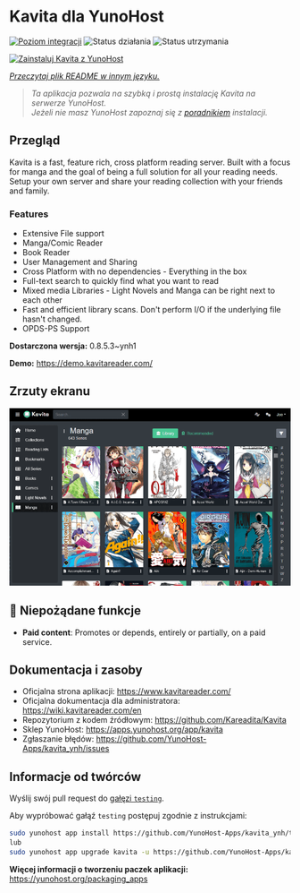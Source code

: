 <!--
To README zostało automatycznie wygenerowane przez <https://github.com/YunoHost/apps/tree/master/tools/readme_generator>
Nie powinno być ono edytowane ręcznie.
-->

# Kavita dla YunoHost

[![Poziom integracji](https://apps.yunohost.org/badge/integration/kavita)](https://ci-apps.yunohost.org/ci/apps/kavita/)
![Status działania](https://apps.yunohost.org/badge/state/kavita)
![Status utrzymania](https://apps.yunohost.org/badge/maintained/kavita)

[![Zainstaluj Kavita z YunoHost](https://install-app.yunohost.org/install-with-yunohost.svg)](https://install-app.yunohost.org/?app=kavita)

*[Przeczytaj plik README w innym języku.](./ALL_README.md)*

> *Ta aplikacja pozwala na szybką i prostą instalację Kavita na serwerze YunoHost.*  
> *Jeżeli nie masz YunoHost zapoznaj się z [poradnikiem](https://yunohost.org/install) instalacji.*

## Przegląd

Kavita is a fast, feature rich, cross platform reading server. Built with a focus for manga and the goal of being a full solution for all your reading needs. Setup your own server and share your reading collection with your friends and family.

### Features

- Extensive File support
- Manga/Comic Reader
- Book Reader
- User Management and Sharing
- Cross Platform with no dependencies - Everything in the box
- Full-text search to quickly find what you want to read
- Mixed media Libraries - Light Novels and Manga can be right next to each other
- Fast and efficient library scans. Don't perform I/O if the underlying file hasn't changed.
- OPDS-PS Support


**Dostarczona wersja:** 0.8.5.3~ynh1

**Demo:** <https://demo.kavitareader.com/>

## Zrzuty ekranu

![Zrzut ekranu z Kavita](./doc/screenshots/screenshot.png)

## :red_circle: Niepożądane funkcje

- **Paid content**: Promotes or depends, entirely or partially, on a paid service.

## Dokumentacja i zasoby

- Oficjalna strona aplikacji: <https://www.kavitareader.com/>
- Oficjalna dokumentacja dla administratora: <https://wiki.kavitareader.com/en>
- Repozytorium z kodem źródłowym: <https://github.com/Kareadita/Kavita>
- Sklep YunoHost: <https://apps.yunohost.org/app/kavita>
- Zgłaszanie błędów: <https://github.com/YunoHost-Apps/kavita_ynh/issues>

## Informacje od twórców

Wyślij swój pull request do [gałęzi `testing`](https://github.com/YunoHost-Apps/kavita_ynh/tree/testing).

Aby wypróbować gałąź `testing` postępuj zgodnie z instrukcjami:

```bash
sudo yunohost app install https://github.com/YunoHost-Apps/kavita_ynh/tree/testing --debug
lub
sudo yunohost app upgrade kavita -u https://github.com/YunoHost-Apps/kavita_ynh/tree/testing --debug
```

**Więcej informacji o tworzeniu paczek aplikacji:** <https://yunohost.org/packaging_apps>
